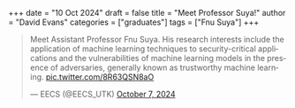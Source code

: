 +++
date = "10 Oct 2024"
draft = false
title = "Meet Professor Suya!"
author = "David Evans"
categories = ["graduates"]
tags = ["Fnu Suya"]
+++

<blockquote class="twitter-tweet"><p lang="en" dir="ltr">Meet Assistant Professor Fnu Suya. His research interests include the application of machine learning techniques to security-critical applications and the vulnerabilities of machine learning models in the presence of adversaries, generally known as trustworthy machine learning. <a href="https://t.co/8R63QSN8aO">pic.twitter.com/8R63QSN8aO</a></p>&mdash; EECS (@EECS_UTK) <a href="https://twitter.com/EECS_UTK/status/1843293955158593547?ref_src=twsrc%5Etfw">October 7, 2024</a></blockquote> <script async src="https://platform.twitter.com/widgets.js" charset="utf-8"></script>
